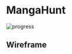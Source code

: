 # MangaHunt
<img alt="progress" src="https://img.shields.io/badge/status - in progress - orange"/>

## Wireframe
